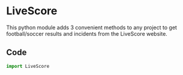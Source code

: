 
# LiveScore

This python module adds 3 convenient methods to any project to get football/soccer results and incidents from the LiveScore website.

## Code

```python
import LiveScore
```
